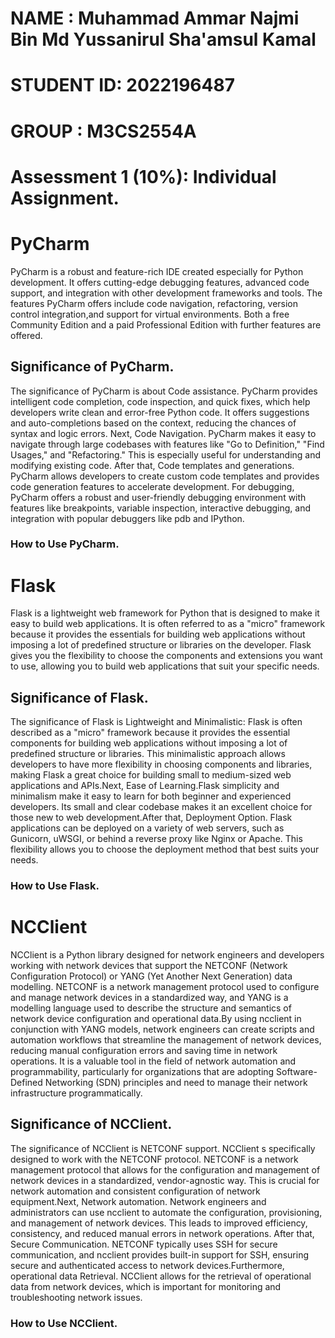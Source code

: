 # NAME		: Muhammad Ammar Najmi Bin Md Yussanirul Sha'amsul Kamal 
# STUDENT ID: 2022196487
# GROUP     : M3CS2554A

# Assessment 1 (10%): Individual Assignment.



# PyCharm
 
PyCharm is a robust and feature-rich IDE created especially for Python development. 
It offers cutting-edge debugging features, advanced code support, and integration 
with other development frameworks and tools. The features PyCharm offers include 
code navigation, refactoring, version control integration,and support for virtual 
environments. Both a free Community Edition and a paid Professional Edition with 
further features are offered.

## Significance of PyCharm.

The significance of PyCharm is about Code assistance. PyCharm provides intelligent 
code completion, code inspection, and quick fixes, which help developers write clean 
and error-free Python code. It offers suggestions and auto-completions based on the 
context, reducing the chances of syntax and logic errors. Next, Code Navigation. 
PyCharm makes it easy to navigate through large codebases with features like "Go to Definition," 
"Find Usages," and "Refactoring." This is especially useful for understanding and modifying existing code.
After that, Code templates and generations. PyCharm allows developers to create custom code templates and 
provides code generation features to accelerate development. For debugging, PyCharm offers a robust and 
user-friendly debugging environment with features like breakpoints, variable inspection, interactive debugging, 
and integration with popular debuggers like pdb and IPython.
 
### How to Use PyCharm.
 
 
 
 
 
 
 
 
 
 
# Flask

Flask is a lightweight web framework for Python that is designed to make it easy to build web applications.
It is often referred to as a "micro" framework because it provides the essentials for building web applications 
without imposing a lot of predefined structure or libraries on the developer. Flask gives you the flexibility to choose 
the components and extensions you want to use, allowing you to build web applications that suit your specific needs.
 
## Significance of Flask.

The significance of Flask is Lightweight and Minimalistic: Flask is often described as a "micro" framework because it provides 
the essential components for building web applications without imposing a lot of predefined structure or libraries. This minimalistic
approach allows developers to have more flexibility in choosing components and libraries, making Flask a great choice for building small 
to medium-sized web applications and APIs.Next, Ease of Learning.Flask simplicity and minimalism make it easy to learn for both beginner
and experienced developers. Its small and clear codebase makes it an excellent choice for those new to web development.After that, Deployment Option.
Flask applications can be deployed on a variety of web servers, such as Gunicorn, uWSGI, or behind a reverse proxy like Nginx or Apache. This flexibility 
allows you to choose the deployment method that best suits your needs.

### How to Use Flask.












# NCClient

NCClient is a Python library designed for network engineers and developers working with network devices that support the NETCONF (Network Configuration Protocol) 
or YANG (Yet Another Next Generation) data modelling. NETCONF is a network management protocol used to configure and manage network devices in a standardized way, and 
YANG is a modelling language used to describe the structure and semantics of network device configuration and operational data.By using ncclient in conjunction with YANG models, 
network engineers can create scripts and automation workflows that streamline the management of network devices, reducing manual configuration errors and saving time in network operations. 
It is a valuable tool in the field of network automation and programmability, particularly for organizations that are adopting Software-Defined Networking (SDN) principles and 
need to manage their network infrastructure programmatically.

## Significance of NCClient.

The significance of NCClient is NETCONF support. NCClient s specifically designed to work with the NETCONF protocol. NETCONF is a network management protocol that allows for the configuration 
and management of network devices in a standardized, vendor-agnostic way. This is crucial for network automation and consistent configuration of network equipment.Next, Network automation. Network engineers 
and administrators can use ncclient to automate the configuration, provisioning, and management of network devices. This leads to improved efficiency, consistency, and reduced manual errors in network operations.
After that, Secure Communication.  NETCONF typically uses SSH for secure communication, and ncclient provides built-in support for SSH, ensuring secure and authenticated access to network devices.Furthermore, 
operational data Retrieval. NCClient allows for the retrieval of operational data from network devices, which is important for monitoring and troubleshooting network issues.

### How to Use NCClient.
